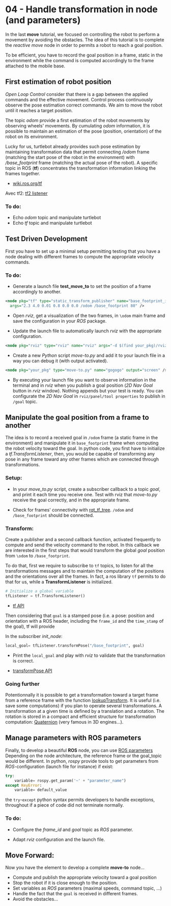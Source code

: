 # 04 - Handle transformation in node (and parameters)

<!-- passer à tf2 http://wiki.ros.org/tf2 -->

In the last **move** tutorial, we focused on controlling the robot to perform a movement by avoiding the obstacles.
The idea of this tutorial is to complete the *reactive move* node in order to permits a robot to reach a goal position.

To be efficient, you have to record the goal position in a frame, static in the environment while the command is computed accordingly to the frame attached to the mobile base.

## First estimation of robot position

*Open Loop Control* consider that there is a gap between the applied commands and the effective movement.
Control process continuously observe the pose estimation correct commands.
We aim to move the robot until it reaches a target position.

The topic *odom* provide a first estimation of the robot movements by observing wheels' movements.
By cumulating *odom* information, it is possible to maintain an estimation of the pose (position, orientation) of the robot on its environment.

Lucky for us, turtlebot already provides such pose estimation by maintaining transformation data that permit connecting */odom* frame (matching the start pose of the robot in the environment) with */base_footprint* frame (matching the actual pose of the robot).
A specific topic in ROS (**tf**) concentrates the transformation information linking the frames together. 

* [wiki.ros.org/tf](http://wiki.ros.org/tf)
<!-- * [Tutorials](http://wiki.ros.org/tf/Tutorials) -->

Avec tf2: [tf2 listener](http://wiki.ros.org/tf2/Tutorials/Writing%20a%20tf2%20listener%20%28Python%29)

### To do:

- Echo *odom* topic and manipulate turtlebot
- Echo *tf* topic and manipulate turtlebot


## Test Driven Development

First you have to set up a minimal setup permitting testing that you have a node dealing with different frames to compute the appropriate velocity commands.

### To do:

- Generate a launch file **test_move_to** to set the position of a frame accordingly to another.

```xml
<node pkg="tf" type="static_transform_publisher" name="base_footprint_in_odom"
  args="2.3 4.0 0.01 0.8 0.0 0.0 /odom /base_footprint 80" />
```
- Open *rviz*, get a visualization of the two frames, in `\odom` main frame and save the configuration in your *ROS* package.

- Update the launch file to automatically launch *rviz* with the appropriate configuration.

```xml
<node pkg="rviz" type="rviz" name="rviz" args="-d $(find your_pkg)/rviz/test_move.rviz" />
```

- Create a new *Python* script *move-to.py* and add it to your launch file in a way you can debug it (with output activated).

```xml
<node pkg="your_pkg" type="move-to.py" name="gogogo" output="screen" />
```

- By executing your launch file you want to observe information in the terminal and in *rviz* when you publish a goal position (*2D Nav Goal* button in *rviz* window).
Nothing appends but your test is ready.
You can configurate the *2D Nav Goal* in `rviz/panel/tool properties` to publish in `/goal` topic.


## Manipulate the goal position from a frame to another

The idea is to record a received goal in `/odom` frame (a static frame in the environment) and manipulate it in `base_footprint` frame when computing the robot velocity toward the goal.
In python code, you first have to initialize a *tf.TransformListener*, then, you would be capable of transforming any pose in any frame toward any other frames which are connected through transformations.

### Setup:

- In your *move_to.py* script, create a subscriber callback to a topic *goal*, and print it each time you receive one. Test with rviz that *move-to.py* receive the goal correctly, and in the appropriate frame.

- Check for frames' connectivity with [rqt_tf_tree](https://wiki.ros.org/rqt_tf_tree). `/odom` and `/base_footprint` should be connected.

### Transform:

Create a publisher and a second callback function, activated frequently to compute and send the velocity command to the robot. In this callback we are interested in the first steps that would transform the global *goal* position from `\odom` to  `/base_footprint`.

To do that, first we require to subscribe to `tf` topics, to listen for all the transformations messages and to maintain the computation of the positions and the orientations over all the frames.
In fact, a ros library `tf` permits to do that for us, while a **TransformListener** is initialized.

```python
# Initialize a global variable
tfListener = tf.TransformListener()
```

- [tf API](https://docs.ros.org/en/jade/api/tf/html/python/)

Then considering that `goal` is a stamped pose (i.e. a pose: position and orientation with a ROS header, including the `frame_id` and the `time_stamp` of the goal), tf will provide 

In the subscriber *init_node*:

```python
local_goal= tfListener.transformPose("/base_footprint", goal)
```

- Print the `local_goal` and play with *rviz* to validate that the transformation is correct.

- [transformPose API](https://docs.ros.org/en/jade/api/tf/html/python/tf_python.html#tf.Transformer.transformPose)


### Going further

Potentionnally it is possible to get a transformation toward a target frame from a reference frame with the function [lookupTransform](https://docs.ros.org/en/jade/api/tf/html/python/tf_python.html#tf.Transformer.lookupTransform).
It is useful (i.e. save some computations) if you plan to operate several transformations. A transformation at a given time is defined by a translation and a rotation. The rotation is stored in a compact and efficient structure for transformation computation: [Quaternion](https://en.wikipedia.org/wiki/Quaternion) (very famous in 3D engines...).


## Manage parameters with ROS parameters

Finally, to develop a beautiful **ROS** node, you can use [ROS parameters](http://wiki.ros.org/Parameter%20Server)
Depending on the node architecture, the reference frame or the goal_topic would be different.
In python, *rospy* provide tools to get parameters from *ROS*-configuration (launch file for instance) if exist:

```python
try:
    variable= rospy.get_param('~' + "parameter_name")
except KeyError:
    variable= default_value
```

the `try`-`except` python syntax permits developers to handle exceptions, throughout if a piece of code did not terminate normally.

### To do:

- Configure the *frame_id* and *goal* topic as *ROS* parameter.

- Adapt *rviz* configuration and the launch file.


## Move Forward:

Now you have the element to develop a complete **move-to** node...

- Compute and publish the appropriate velocity toward a goal position
- Stop the robot if it is close enough to the position.
- Set variables as *ROS* parameters (maximal speeds, command topic, ...)
- Handle the fact that the `goal` is received in different frames.
- Avoid the obstacles...

<!-- Do it in ROS2: https://robohub.org/exploring-ros2-using-wheeled-robot-3-moving-the-robot/ -->